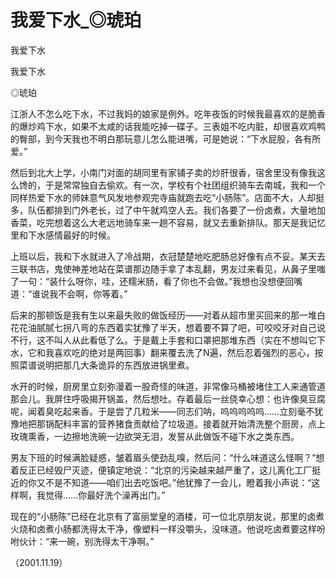 # 我爱下水_◎琥珀

我爱下水

我爱下水

◎琥珀

江浙人不怎么吃下水，不过我妈的娘家是例外。吃年夜饭的时候我最喜欢的是脆香的爆炒鸡下水，如果不太咸的话我能吃掉一碟子。三表姐不吃内脏，却很喜欢鸡鸭的臀部，到今天我也不明白那玩意儿怎么能进嘴，可是她说：“下水屁股，各有所爱。”

然后到北大上学，小南门对面的胡同里有家铺子卖的炒肝很香，宿舍里没有像我这么馋的，于是常常独自去偷欢。有一次，学校有个社团组织骑车去南城，我和一个同样热爱下水的师妹意气风发地参观完寺庙就跑去吃“小肠陈”。店面不大，人却挺多，队伍都排到门外老长，过了中午就鸡空人去。我们各要了一份卤煮，大量地加香菜，吃完想着这么大老远地骑车来一趟不容易，就又去重新排队。那天是我记忆里和下水感情最好的时候。

上班以后，我和下水就进入了冷战期，衣冠楚楚地吃肥肠总好像有点不妥。某天去三联书店，鬼使神差地站在菜谱那边随手拿了本乱翻，男友过来看见，从鼻子里嗤了一句：“装什么呀你，哇，还糯米肠，看了你也不会做。”我想也没想便回嘴道：“谁说我不会啊，你等着。”

后来的那顿饭是我有生以来最失败的做饭经历——对着从超市里买回来的那一堆白花花油腻腻七拐八弯的东西着实犹豫了半天，想着要不算了吧，可咬咬牙对自己说不行，这不叫人从此看低了么。于是戴上手套和口罩把那堆东西（实在不想叫它下水，它和我喜欢吃的绝对是两回事）翻来覆去洗了N遍，然后忍着强烈的恶心，按照菜谱说明把那几大条诡异的东西放进锅里煮。

水开的时候，厨房里立刻弥漫着一股奇怪的味道，非常像马桶被堵住工人来通管道那会儿。我屏住呼吸揭开锅盖，然后想吐。存着最后一丝侥幸心想：也许像臭豆腐呢，闻着臭吃起来香。于是尝了几粒米——同志们呐，呜呜呜呜呜……立刻毫不犹豫地把那锅配料丰富的营养猪食贡献给了垃圾道。接着就开始清洗整个厨房，点上玫瑰熏香，一边擦地洗碗一边欲哭无泪，发誓从此做饭不碰下水之类东西。

男友下班的时候满脸疑惑，皱着眉头使劲乱嗅，然后问：“什么味道这么怪啊？”想着反正已经毁尸灭迹，便镇定地说：“北京的污染越来越严重了，这儿离化工厂挺近的你又不是不知道——咱们出去吃饭吧。”他犹豫了一会儿，瞪着我小声说：“这样啊，我觉得……你最好洗个澡再出门。”

现在的“小肠陈”已经在北京有了富丽堂皇的酒楼，可一位北京朋友说，那里的卤煮火烧和卤煮小肠都洗得太干净，像塑料一样没嚼头，没味道。他说吃卤煮要这样吩咐伙计：“来一碗，别洗得太干净啊。”

（2001.11.19）
